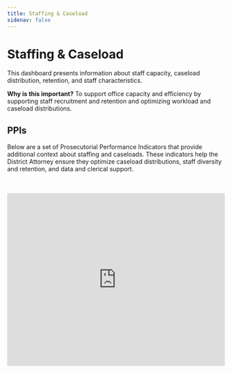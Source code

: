 ```yaml
---
title: Staffing & Caseload
sidenav: false
---
```

# Staffing & Caseload

This dashboard presents information about staff capacity, caseload distribution, retention, and staff characteristics.

**Why is this important?** To support office capacity and efficiency by supporting staff recruitment and retention and optimizing workload and caseload distributions.

## PPIs

Below are a set of Prosecutorial Performance Indicators that provide additional context about staffing and caseloads. These indicators help the District Attorney ensure they optimize caseload distributions, staff diversity and retention, and data and clerical support. <br>

<br>

<br>

<iframe title="PPI 1.1 Office Felony and Misdemeanor Caseloads" aria-label="Column Chart" id="datawrapper-chart-j6S6y" src="https://datawrapper.dwcdn.net/j6S6y/" scrolling="no" frameborder="0" style="width: 0; min-width: 100% !important; border: none;" height="400"></iframe><script type="text/javascript">!function(){"use strict";window.addEventListener("message",(function(e){if(void 0!==e.data["datawrapper-height"]){var t=document.querySelectorAll("iframe");for(var a in e.data["datawrapper-height"])for(var r=0;r<t.length;r++){if(t[r].contentWindow===e.source)t[r].style.height=e.data["datawrapper-height"][a]+"px"}}}))}();
</script>